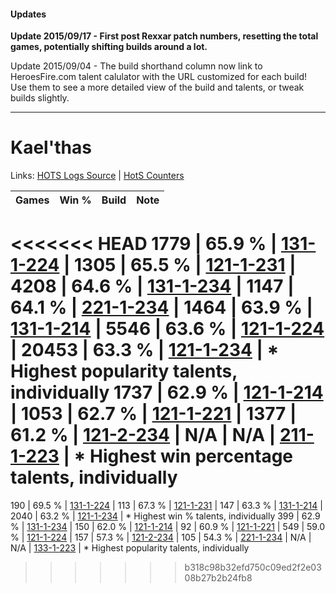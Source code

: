 #### Updates
**Update 2015/09/17 - First post Rexxar patch numbers, resetting the total games, potentially shifting builds around a lot.**

Update 2015/09/04 - The build shorthand column now link to HeroesFire.com talent calulator with the URL customized for each build!  
Use them to see a more detailed view of the build and talents, or tweak builds slightly.

***

# Kael'thas

Links: [HOTS Logs Source](https://www.hotslogs.com/Sitewide/HeroDetails?Hero=Kael'thas) | [HotS Counters](http://hotscounters.com/#/hero/Kael'thas)

Games  | Win %  | Build     | Note
-----  | -----  | -----     | ----
<<<<<<< HEAD
1779   | 65.9 % | [131-1-224](http://www.heroesfire.com/hots/talent-calculator/kaelthas#h9Xu) | 
1305   | 65.5 % | [121-1-231](http://www.heroesfire.com/hots/talent-calculator/kaelthas#gn7V) | 
4208   | 64.6 % | [131-1-234](http://www.heroesfire.com/hots/talent-calculator/kaelthas#h9Y2) | 
1147   | 64.1 % | [221-1-234](http://www.heroesfire.com/hots/talent-calculator/kaelthas#kbGY) | 
1464   | 63.9 % | [131-1-214](http://www.heroesfire.com/hots/talent-calculator/kaelthas#h9Xk) | 
5546   | 63.6 % | [121-1-224](http://www.heroesfire.com/hots/talent-calculator/kaelthas#gn7O) | 
20453  | 63.3 % | [121-1-234](http://www.heroesfire.com/hots/talent-calculator/kaelthas#gn7Y) | * Highest popularity talents, individually
1737   | 62.9 % | [121-1-214](http://www.heroesfire.com/hots/talent-calculator/kaelthas#gn7E) | 
1053   | 62.7 % | [121-1-221](http://www.heroesfire.com/hots/talent-calculator/kaelthas#gn7L) | 
1377   | 61.2 % | [121-2-234](http://www.heroesfire.com/hots/talent-calculator/kaelthas#gnNA) | 
N/A    | N/A    | [211-1-223](http://www.heroesfire.com/hots/talent-calculator/kaelthas#kCrt) | * Highest win percentage talents, individually
=======
190    | 69.5 % | [131-1-224](http://www.heroesfire.com/hots/talent-calculator/kaelthas#h9Xu) | 
113    | 67.3 % | [121-1-231](http://www.heroesfire.com/hots/talent-calculator/kaelthas#gn7V) | 
147    | 63.3 % | [131-1-214](http://www.heroesfire.com/hots/talent-calculator/kaelthas#h9Xk) | 
2040   | 63.2 % | [121-1-234](http://www.heroesfire.com/hots/talent-calculator/kaelthas#gn7Y) | * Highest win % talents, individually
399    | 62.9 % | [131-1-234](http://www.heroesfire.com/hots/talent-calculator/kaelthas#h9Y2) | 
150    | 62.0 % | [121-1-214](http://www.heroesfire.com/hots/talent-calculator/kaelthas#gn7E) | 
92     | 60.9 % | [121-1-221](http://www.heroesfire.com/hots/talent-calculator/kaelthas#gn7L) | 
549    | 59.0 % | [121-1-224](http://www.heroesfire.com/hots/talent-calculator/kaelthas#gn7O) | 
157    | 57.3 % | [121-2-234](http://www.heroesfire.com/hots/talent-calculator/kaelthas#gnNA) | 
105    | 54.3 % | [221-1-234](http://www.heroesfire.com/hots/talent-calculator/kaelthas#kbGY) | 
N/A    | N/A    | [133-1-223](http://www.heroesfire.com/hots/talent-calculator/kaelthas#hEQN) | * Highest popularity talents, individually
>>>>>>> b318c98b32efd750c09ed2f2e0308b27b2b24fb8
